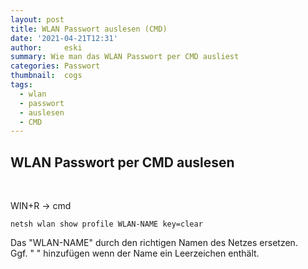 ```yaml
---
layout: post
title: WLAN Passwort auslesen (CMD)
date: '2021-04-21T12:31'
author:     eski
summary: Wie man das WLAN Passwort per CMD ausliest
categories: Passwort
thumbnail:  cogs
tags:
  - wlan
  - passwort
  - auslesen
  - CMD
---
```


## WLAN Passwort per CMD auslesen
<br>

WIN+R -> cmd
```
netsh wlan show profile WLAN-NAME key=clear
```
Das "WLAN-NAME" durch den richtigen Namen des Netzes ersetzen.<br>
Ggf. " " hinzufügen wenn der Name ein Leerzeichen enthält.

